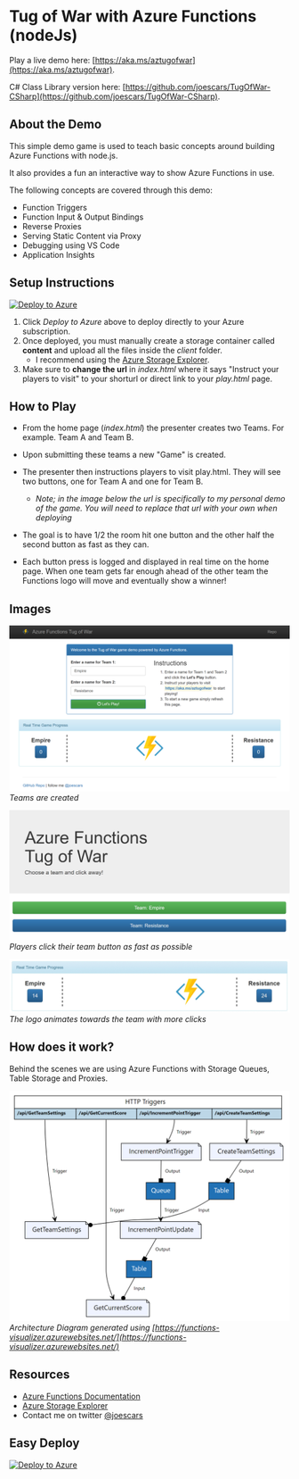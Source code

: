 # Tug of War with Azure Functions (nodeJs) #

Play a live demo here: [https://aka.ms/aztugofwar](https://aka.ms/aztugofwar).

C# Class Library version here: [https://github.com/joescars/TugOfWar-CSharp](https://github.com/joescars/TugOfWar-CSharp).

## About the Demo ##

This simple demo game is used to teach basic concepts around building Azure Functions with node.js. 

It also provides a fun an interactive way to show Azure Functions in use. 

The following concepts are covered through this demo:

- Function Triggers
- Function Input & Output Bindings
- Reverse Proxies
- Serving Static Content via Proxy
- Debugging using VS Code
- Application Insights

## Setup Instructions ##

[![Deploy to Azure](http://azuredeploy.net/deploybutton.svg)](https://portal.azure.com/#create/Microsoft.Template/uri/https%3A%2F%2Fraw.githubusercontent.com%2Fjoescars%2FTugOfWar-FunctionsDemo%2Fmaster%2Fazuredeploy.json)

1. Click *Deploy to Azure* above to deploy directly to your Azure subscription.
2. Once deployed, you must manually create a storage container called **content** and upload all the files inside the *client* folder. 
    - I recommend using the [Azure Storage Explorer](http://storageexplorer.com/). 
3. Make sure to **change the url** in *index.html* where it says "Instruct your players to visit" to your shorturl or direct link to your *play.html* page. 

## How to Play ##

- From the home page (*index.html*) the presenter creates two Teams. For example. Team A and Team B. 

- Upon submitting these teams a new "Game" is created. 

- The presenter then instructions players to visit play.html. They will see two buttons, one for Team A and one for Team B. 
    - *Note; in the image below the url is specifically to my personal demo of the game. You will need to replace that url with your own when deploying*

- The goal is to have 1/2 the room hit one button and the other half the second button as fast as they can. 

- Each button press is logged and displayed in real time on the home page. When one team gets far enough ahead of the other team the Functions logo will move and eventually show a winner! 

## Images ##

![Game Setup](_static/game-setup.png)
*Teams are created*

![Player Interface](_static/game-interface.png)
*Players click their team button as fast as possible*

![Game Animation](_static/game-animation.gif)
*The logo animates towards the team with more clicks*

## How does it work? ##

Behind the scenes we are using Azure Functions with Storage Queues, Table Storage and Proxies.

![Architecture Diagram](_static/arch-diagram.png)
*Architecture Diagram generated using [https://functions-visualizer.azurewebsites.net/](https://functions-visualizer.azurewebsites.net/)*

## Resources ##

- [Azure Functions Documentation](https://docs.microsoft.com/en-us/azure/azure-functions/)
- [Azure Storage Explorer](http://storageexplorer.com/)
- Contact me on twitter [@joescars](https://www.twitter.com/joescars)

## Easy Deploy ##
[![Deploy to Azure](http://azuredeploy.net/deploybutton.svg)](https://portal.azure.com/#create/Microsoft.Template/uri/https%3A%2F%2Fraw.githubusercontent.com%2Fjoescars%2FTugOfWar-FunctionsDemo%2Fmaster%2Fazuredeploy.json)